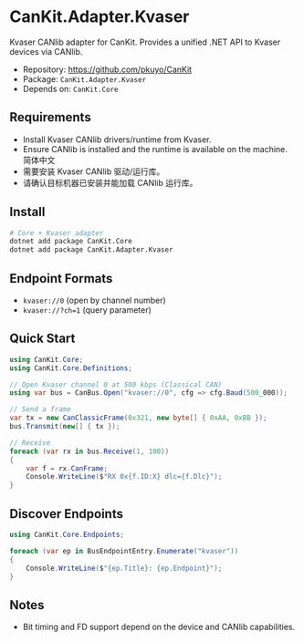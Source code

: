 # CanKit.Adapter.Kvaser

Kvaser CANlib adapter for CanKit. Provides a unified .NET API to Kvaser devices via CANlib.

- Repository: https://github.com/pkuyo/CanKit
- Package: `CanKit.Adapter.Kvaser`
- Depends on: `CanKit.Core`

## Requirements

- Install Kvaser CANlib drivers/runtime from Kvaser.
- Ensure CANlib is installed and the runtime is available on the machine.
简体中文
- 需要安装 Kvaser CANlib 驱动/运行库。
- 请确认目标机器已安装并能加载 CANlib 运行库。
## Install

```bash
# Core + Kvaser adapter
dotnet add package CanKit.Core
dotnet add package CanKit.Adapter.Kvaser
```

## Endpoint Formats

- `kvaser://0` (open by channel number)
- `kvaser://?ch=1` (query parameter)

## Quick Start

```csharp
using CanKit.Core;
using CanKit.Core.Definitions;

// Open Kvaser channel 0 at 500 kbps (Classical CAN)
using var bus = CanBus.Open("kvaser://0", cfg => cfg.Baud(500_000));

// Send a frame
var tx = new CanClassicFrame(0x321, new byte[] { 0xAA, 0xBB });
bus.Transmit(new[] { tx });

// Receive
foreach (var rx in bus.Receive(1, 100))
{
    var f = rx.CanFrame;
    Console.WriteLine($"RX 0x{f.ID:X} dlc={f.Dlc}");
}
```

## Discover Endpoints

```csharp
using CanKit.Core.Endpoints;

foreach (var ep in BusEndpointEntry.Enumerate("kvaser"))
{
    Console.WriteLine($"{ep.Title}: {ep.Endpoint}");
}
```

## Notes

- Bit timing and FD support depend on the device and CANlib capabilities.
